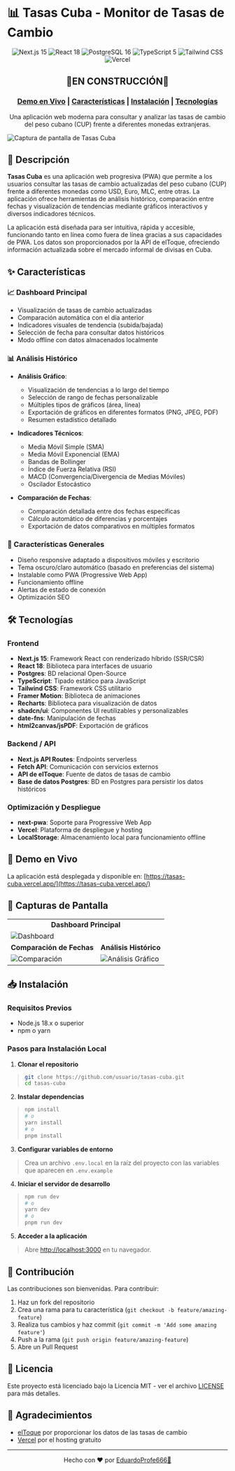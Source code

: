# 📊 Tasas Cuba - Monitor de Tasas de Cambio

<div align="center">
  <img src="https://img.shields.io/badge/Next.js-15-black?style=for-the-badge&logo=next.js" alt="Next.js 15" />
  <img src="https://img.shields.io/badge/React-18-blue?style=for-the-badge&logo=react" alt="React 18" />
  <img src="https://img.shields.io/badge/PostgreSQL-16-blue?style=for-the-badge&logo=postgresql" alt="PostgreSQL 16" />
  <img src="https://img.shields.io/badge/TypeScript-5-blue?style=for-the-badge&logo=typescript" alt="TypeScript 5" />
  <img src="https://img.shields.io/badge/Tailwind-3-38B2AC?style=for-the-badge&logo=tailwind-css" alt="Tailwind CSS" />
  <img src="https://img.shields.io/badge/Vercel-Deployed-black?style=for-the-badge&logo=vercel" alt="Vercel" />
</div>

<div align="center">
  <h2>🚧EN CONSTRUCCIÓN🚧</h2>
</div>

<div align="center">
  <h3>
    <a href="https://tasas-cuba.vercel.app/" target="_blank">Demo en Vivo</a> |
    <a href="#características">Características</a> |
    <a href="#instalación">Instalación</a> |
    <a href="#tecnologías">Tecnologías</a>
  </h3>
</div>

<div align="center">
  <p>Una aplicación web moderna para consultar y analizar las tasas de cambio del peso cubano (CUP) frente a diferentes monedas extranjeras.</p>
</div>

![Captura de pantalla de Tasas Cuba](/assets/banner.png)

## 📝 Descripción

**Tasas Cuba** es una aplicación web progresiva (PWA) que permite a los usuarios consultar las tasas de cambio actualizadas del peso cubano (CUP) frente a diferentes monedas como USD, Euro, MLC, entre otras. La aplicación ofrece herramientas de análisis histórico, comparación entre fechas y visualización de tendencias mediante gráficos interactivos y diversos indicadores técnicos.

La aplicación está diseñada para ser intuitiva, rápida y accesible, funcionando tanto en línea como fuera de línea gracias a sus capacidades de PWA. Los datos son proporcionados por la API de elToque, ofreciendo información actualizada sobre el mercado informal de divisas en Cuba.

## ✨ Características

### 📈 Dashboard Principal
- Visualización de tasas de cambio actualizadas
- Comparación automática con el día anterior
- Indicadores visuales de tendencia (subida/bajada)
- Selección de fecha para consultar datos históricos
- Modo offline con datos almacenados localmente

### 📊 Análisis Histórico
- **Análisis Gráfico**:
    - Visualización de tendencias a lo largo del tiempo
    - Selección de rango de fechas personalizable
    - Múltiples tipos de gráficos (área, línea)
    - Exportación de gráficos en diferentes formatos (PNG, JPEG, PDF)
    - Resumen estadístico detallado

- **Indicadores Técnicos**:
    - Media Móvil Simple (SMA)
    - Media Móvil Exponencial (EMA)
    - Bandas de Bollinger
    - Índice de Fuerza Relativa (RSI)
    - MACD (Convergencia/Divergencia de Medias Móviles)
    - Oscilador Estocástico

- **Comparación de Fechas**:
    - Comparación detallada entre dos fechas específicas
    - Cálculo automático de diferencias y porcentajes
    - Exportación de datos comparativos en múltiples formatos

### 🌙 Características Generales
- Diseño responsive adaptado a dispositivos móviles y escritorio
- Tema oscuro/claro automático (basado en preferencias del sistema)
- Instalable como PWA (Progressive Web App)
- Funcionamiento offline
- Alertas de estado de conexión
- Optimización SEO

## 🛠️ Tecnologías

### Frontend
- **Next.js 15**: Framework React con renderizado híbrido (SSR/CSR)
- **React 18**: Biblioteca para interfaces de usuario
- **Postgres**: BD relacional Open-Source
- **TypeScript**: Tipado estático para JavaScript
- **Tailwind CSS**: Framework CSS utilitario
- **Framer Motion**: Biblioteca de animaciones
- **Recharts**: Biblioteca para visualización de datos
- **shadcn/ui**: Componentes UI reutilizables y personalizables
- **date-fns**: Manipulación de fechas
- **html2canvas/jsPDF**: Exportación de gráficos

### Backend / API
- **Next.js API Routes**: Endpoints serverless
- **Fetch API**: Comunicación con servicios externos
- **API de elToque**: Fuente de datos de tasas de cambio
- **Base de datos Postgres**: BD en Postgres para persistir los datos históricos

### Optimización y Despliegue
- **next-pwa**: Soporte para Progressive Web App
- **Vercel**: Plataforma de despliegue y hosting
- **LocalStorage**: Almacenamiento local para funcionamiento offline

## 🚀 Demo en Vivo

La aplicación está desplegada y disponible en: [https://tasas-cuba.vercel.app/](https://tasas-cuba.vercel.app/)

## 📸 Capturas de Pantalla

<div align="center">
  <table>
    <tr>
      <td align="center" colspan="2"><b>Dashboard Principal</b></td>
    </tr>
    <tr>
      <td colspan="2"><img src="/assets/banner.png" alt="Dashboard"/></td>
    </tr>
    <tr>
      <td align="center"><b>Comparación de Fechas</b></td>
      <td align="center"><b>Análisis Histórico</b></td>
    </tr>
    <tr>
      <td><img src="/assets/comparison.png" alt="Comparación"/></td>
      <td><img src="/assets/graph.png" alt="Análisis Gráfico"/></td>
    </tr>
  </table>
</div>

## 📥 Instalación

### Requisitos Previos
- Node.js 18.x o superior
- npm o yarn

### Pasos para Instalación Local

1. **Clonar el repositorio**
>   ```bash
>   git clone https://github.com/usuario/tasas-cuba.git
>   cd tasas-cuba
>   ```

2. **Instalar dependencias**
>   ```bash
>   npm install
>   # o
>   yarn install
>   # o
>   pnpm install
>   ```
   
3. **Configurar variables de entorno**
> Crea un archivo `.env.local` en la raíz del proyecto con las variables que aparecen en `.env.example`

4. **Iniciar el servidor de desarrollo**
>   ```bash
>   npm run dev
>   # o
>   yarn dev
>   # o
>   pnpm run dev
>   ```
   
5. **Acceder a la aplicación**
> Abre [http://localhost:3000](http://localhost:3000) en tu navegador.


## 🤝 Contribución

Las contribuciones son bienvenidas. Para contribuir:

1. Haz un fork del repositorio
2. Crea una rama para tu característica (`git checkout -b feature/amazing-feature`)
3. Realiza tus cambios y haz commit (`git commit -m 'Add some amazing feature'`)
4. Push a la rama (`git push origin feature/amazing-feature`)
5. Abre un Pull Request

## 📄 Licencia

Este proyecto está licenciado bajo la Licencia MIT - ver el archivo [LICENSE](LICENSE) para más detalles.

## 🙏 Agradecimientos

- [elToque](https://eltoque.com) por proporcionar los datos de las tasas de cambio
- [Vercel](https://vercel.com) por el hosting gratuito

---
 
<div align="center">Hecho con ❤️ por <a href="https://eduardoprofe666.github.io" target="_blank">EduardoProfe666🎩</a></div>
